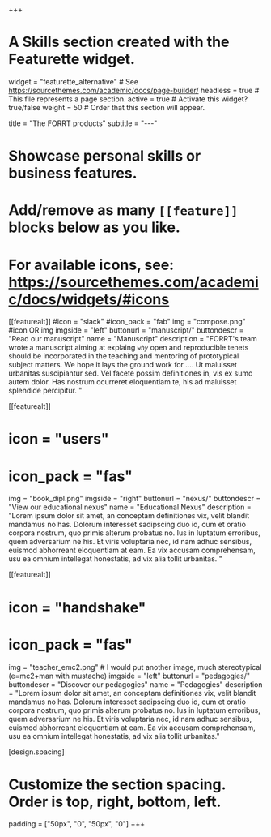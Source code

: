 +++
# A Skills section created with the Featurette widget.
widget = "featurette_alternative"  # See https://sourcethemes.com/academic/docs/page-builder/
headless = true  # This file represents a page section.
active = true  # Activate this widget? true/false
weight = 50  # Order that this section will appear.

title = "The FORRT products"
subtitle = "---"

# Showcase personal skills or business features.
# 


# Add/remove as many `[[feature]]` blocks below as you like.
# 
# For available icons, see: https://sourcethemes.com/academic/docs/widgets/#icons

[[featurealt]]
  #icon = "slack"
  #icon_pack = "fab"
  img = "compose.png" #icon OR img
  imgside = "left"
  buttonurl = "manuscript/"
  buttondescr = "Read our manuscript"
  name = "Manuscript"
  description = "FORRT's team wrote a manuscript aiming at explaing _`why`_ open and reproducible tenets should be incorporated in the teaching and mentoring of prototypical subject matters. We hope it lays the ground work for .... Ut maluisset urbanitas suscipiantur sed. Vel facete possim definitiones in, vis ex sumo autem dolor. Has nostrum ocurreret eloquentiam te, his ad maluisset splendide percipitur. "
  
[[featurealt]]
#  icon = "users"
#  icon_pack = "fas"
  img = "book_dipl.png"
  imgside = "right"
  buttonurl = "nexus/"
  buttondescr = "View our educational nexus"
  name = "Educational Nexus"
  description = "Lorem ipsum dolor sit amet, an conceptam definitiones vix, velit blandit mandamus no has. Dolorum interesset sadipscing duo id, cum et oratio corpora nostrum, quo primis alterum probatus no. Ius in luptatum erroribus, quem adversarium ne his. Et viris voluptaria nec, id nam adhuc sensibus, euismod abhorreant eloquentiam at eam. Ea vix accusam comprehensam, usu ea omnium intellegat honestatis, ad vix alia tollit urbanitas. "  
  
[[featurealt]]
  # icon = "handshake"
  # icon_pack = "fas"
  img = "teacher_emc2.png" # I would put another image, much stereotypical (e=mc2+man with mustache)
  imgside = "left"
  buttonurl = "pedagogies/"
  buttondescr = "Discover our pedagogies"
  name = "Pedagogies"
  description = "Lorem ipsum dolor sit amet, an conceptam definitiones vix, velit blandit mandamus no has. Dolorum interesset sadipscing duo id, cum et oratio corpora nostrum, quo primis alterum probatus no. Ius in luptatum erroribus, quem adversarium ne his. Et viris voluptaria nec, id nam adhuc sensibus, euismod abhorreant eloquentiam at eam. Ea vix accusam comprehensam, usu ea omnium intellegat honestatis, ad vix alia tollit urbanitas."
  
[design.spacing]
  # Customize the section spacing. Order is top, right, bottom, left.
  padding = ["50px", "0", "50px", "0"]
+++